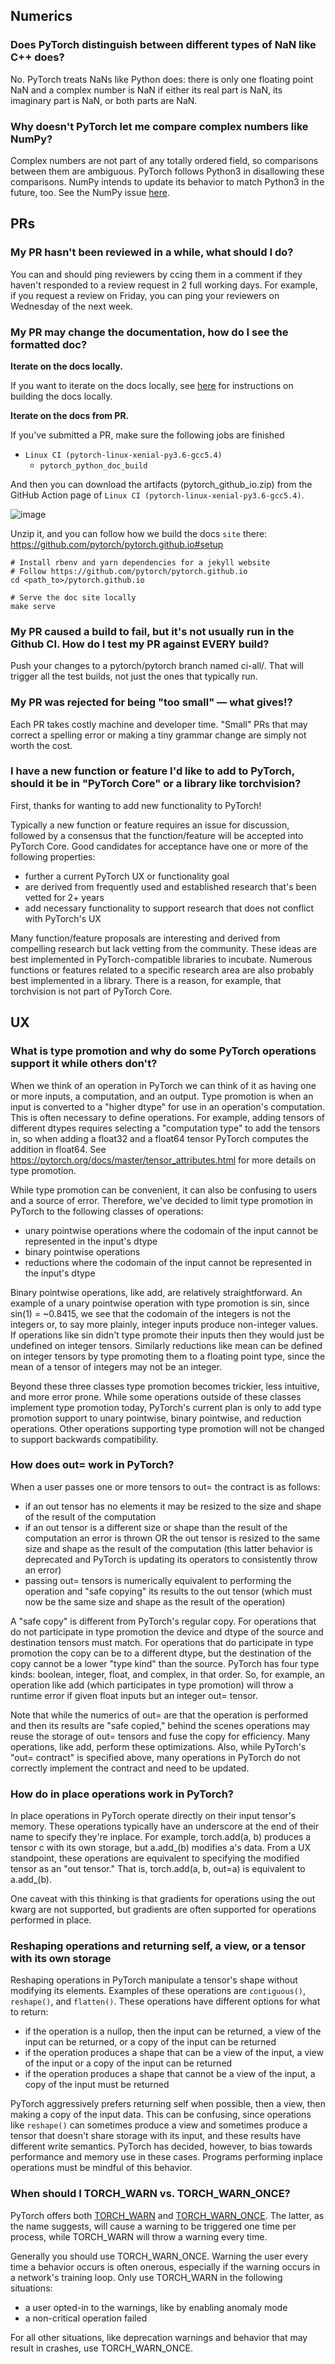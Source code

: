 ## Numerics

### Does PyTorch distinguish between different types of NaN like C++ does?

No. PyTorch treats NaNs like Python does: there is only one floating point NaN and a complex number is NaN if either its real part is NaN, its imaginary part is NaN, or both parts are NaN. 

### Why doesn't PyTorch let me compare complex numbers like NumPy?

Complex numbers are not part of any totally ordered field, so comparisons between them are ambiguous. PyTorch follows Python3 in disallowing these comparisons. NumPy intends to update its behavior to match Python3 in the future, too. See the NumPy issue [here](https://github.com/numpy/numpy/issues/15981). 

## PRs

### My PR hasn't been reviewed in a while, what should I do? 

You can and should ping reviewers by ccing them in a comment if they haven't responded to a review request in 2 full working days. For example, if you request a review on Friday, you can ping your reviewers on Wednesday of the next week. 

### My PR may change the documentation, how do I see the formatted doc?

**Iterate on the docs locally.**

If you want to iterate on the docs locally, see [here](https://github.com/pytorch/pytorch/blob/master/CONTRIBUTING.md#building-documentation) for instructions on building the docs locally.

**Iterate on the docs from PR.**

If you've submitted a PR, make sure the following jobs are finished

- `Linux CI (pytorch-linux-xenial-py3.6-gcc5.4)`
  - `pytorch_python_doc_build`

And then you can download the artifacts (pytorch_github_io.zip) from the GitHub Action page of `Linux CI (pytorch-linux-xenial-py3.6-gcc5.4)`. 

![image](https://user-images.githubusercontent.com/658840/119040554-6a897f80-b96a-11eb-9499-dd4b59abe893.png)

Unzip it, and you can follow how we build the docs `site` there: https://github.com/pytorch/pytorch.github.io#setup

```
# Install rbenv and yarn dependencies for a jekyll website
# Follow https://github.com/pytorch/pytorch.github.io
cd <path_to>/pytorch.github.io

# Serve the doc site locally
make serve
```

### My PR caused a build to fail, but it's not usually run in the Github CI. How do I test my PR against EVERY build?

Push your changes to a pytorch/pytorch branch named ci-all/<your name here>. That will trigger all the test builds, not just the ones that typically run.

### My PR was rejected for being "too small" &mdash; what gives!?

Each PR takes costly machine and developer time. "Small" PRs that may correct a spelling error or making a tiny grammar change are simply not worth the cost.

### I have a new function or feature I'd like to add to PyTorch, should it be in "PyTorch Core" or a library like torchvision?

First, thanks for wanting to add new functionality to PyTorch!

Typically a new function or feature requires an issue for discussion, followed by a consensus that the function/feature will be accepted into PyTorch Core. Good candidates for acceptance have one or more of the following properties:

- further a current PyTorch UX or functionality goal
- are derived from frequently used and established research that's been vetted for 2+ years
- add necessary functionality to support research that does not conflict with PyTorch's UX

Many function/feature proposals are interesting and derived from compelling research but lack vetting from the community. These ideas are best implemented in PyTorch-compatible libraries to incubate. Numerous functions or features related to a specific research area are also probably best implemented in a library. There is a reason, for example, that torchvision is not part of PyTorch Core. 

## UX

### What is type promotion and why do some PyTorch operations support it while others don't?

When we think of an operation in PyTorch we can think of it as having one or more inputs, a computation, and an output. Type promotion is when an input is converted to a "higher dtype" for use in an operation's computation. This is often necessary to define operations. For example, adding tensors of different dtypes requires selecting a "computation type" to add the tensors in, so when adding a float32 and a float64 tensor PyTorch computes the addition in float64. See https://pytorch.org/docs/master/tensor_attributes.html for more details on type promotion.

While type promotion can be convenient, it can also be confusing to users and a source of error. Therefore, we've decided to limit type promotion in PyTorch to the following classes of operations:

- unary pointwise operations where the codomain of the input cannot be represented in the input's dtype
- binary pointwise operations
- reductions where the codomain of the input cannot be represented in the input's dtype

Binary pointwise operations, like add, are relatively straightforward. An example of a unary pointwise operation with type promotion is sin, since sin(1) = ~0.8415, we see that the codomain of the integers is not the integers or, to say more plainly, integer inputs produce non-integer values. If operations like sin didn't type promote their inputs then they would just be undefined on integer tensors. Similarly reductions like mean can be defined on integer tensors by type promoting them to a floating point type, since the mean of a tensor of integers may not be an integer.

Beyond these three classes type promotion becomes trickier, less intuitive, and more error prone. While some operations outside of these classes implement type promotion today, PyTorch's current plan is only to add type promotion support to unary pointwise, binary pointwise, and reduction operations. Other operations supporting type promotion will not be changed to support backwards compatibility. 

### How does out= work in PyTorch?

When a user passes one or more tensors to out= the contract is as follows:

- if an out tensor has no elements it may be resized to the size and shape of the result of the computation
- if an out tensor is a different size or shape than the result of the computation an error is thrown OR the out tensor is resized to the same size and shape as the result of the computation (this latter behavior is deprecated and PyTorch is updating its operators to consistently throw an error)
- passing out= tensors is numerically equivalent to performing the operation and "safe copying" its results to the out tensor (which must now be the same size and shape as the result of the operation)

A "safe copy" is different from PyTorch's regular copy. For operations that do not participate in type promotion the device and dtype of the source and destination tensors must match. For operations that do participate in type promotion the copy can be to a different dtype, but the destination of the copy cannot be a lower "type kind" than the source. PyTorch has four type kinds: boolean, integer, float, and complex, in that order. So, for example, an operation like add (which participates in type promotion) will throw a runtime error if given float inputs but an integer out= tensor.

Note that while the numerics of out= are that the operation is performed and then its results are "safe copied," behind the scenes operations may reuse the storage of out= tensors and fuse the copy for efficiency. Many operations, like add, perform these optimizations. Also, while PyTorch's "out= contract" is specified above, many operations in PyTorch do not correctly implement the contract and need to be updated.

### How do in place operations work in PyTorch?

In place operations in PyTorch operate directly on their input tensor's memory. These operations typically have an underscore at the end of their name to specify they're inplace. For example, torch.add(a, b) produces a tensor c with its own storage, but a.add_(b) modifies a's data. From a UX standpoint, these operations are equivalent to specifying the modified tensor as an "out tensor." That is, torch.add(a, b, out=a) is equivalent to a.add_(b). 

One caveat with this thinking is that gradients for operations using the out kwarg are not supported, but gradients are often supported for operations performed in place.

### Reshaping operations and returning self, a view, or a tensor with its own storage

Reshaping operations in PyTorch manipulate a tensor's shape without modifying its elements. Examples of these operations are `contiguous()`, `reshape()`, and `flatten()`. These operations have different options for what to return:

- if the operation is a nullop, then the input can be returned, a view of the input can be returned, or a copy of the input can be returned
- if the operation produces a shape that can be a view of the input, a view of the input or a copy of the input can be returned
- if the operation produces a shape that cannot be a view of the input, a copy of the input must be returned

PyTorch aggressively prefers returning self when possible, then a view, then making a copy of the input data. This can be confusing, since operations like `reshape()` can sometimes produce a view and sometimes produce a tensor that doesn't share storage with its input, and these results have different write semantics. PyTorch has decided, however, to bias towards performance and memory use in these cases. Programs performing inplace operations must be mindful of this behavior.

### When should I TORCH_WARN vs. TORCH_WARN_ONCE?

PyTorch offers both [TORCH_WARN](https://github.com/pytorch/pytorch/blob/4f538a2ba48afeb2a2a1f3b6e01b1ec461d4a5ed/c10/util/Exception.h#L391) and [TORCH_WARN_ONCE](https://github.com/pytorch/pytorch/blob/4f538a2ba48afeb2a2a1f3b6e01b1ec461d4a5ed/c10/util/Exception.h#L402). The latter, as the name suggests, will cause a warning to be triggered one time per process, while TORCH_WARN will throw a warning every time.

Generally you should use TORCH_WARN_ONCE. Warning the user every time a behavior occurs is often onerous, especially if the warning occurs in a network's training loop. Only use TORCH_WARN in the following situations:

- a user opted-in to the warnings, like by enabling anomaly mode
- a non-critical operation failed

For all other situations, like deprecation warnings and behavior that may result in crashes, use TORCH_WARN_ONCE.
